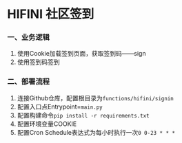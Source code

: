 # HIFINI 社区签到

### 一、业务逻辑

1. 使用Cookie加载签到页面，获取签到码——sign
2. 使用签到码签到

### 二、部署流程

1. 连接Github仓库，配置根目录为`functions/hifini/signin`
2. 配置入口点Entrypoint=`main.py`
3. 配置构建命令`pip install -r requirements.txt`
4. 配置环境变量COOKIE
5. 配置Cron Schedule表达式为每小时执行一次`0 0-23 * * *`
